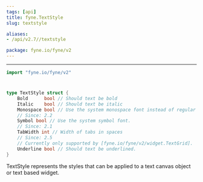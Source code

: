 ```yaml
---
tags: [api]
title: fyne.TextStyle
slug: textstyle

aliases:
- /api/v2.7//textstyle

package: fyne.io/fyne/v2
---
```



---
```go
import "fyne.io/fyne/v2"
```

#

###

```go
type TextStyle struct {
	Bold      bool // Should text be bold
	Italic    bool // Should text be italic
	Monospace bool // Use the system monospace font instead of regular
	// Since: 2.2
	Symbol bool // Use the system symbol font.
	// Since: 2.1
	TabWidth int // Width of tabs in spaces
	// Since: 2.5
	// Currently only supported by [fyne.io/fyne/v2/widget.TextGrid].
	Underline bool // Should text be underlined.
}
```

TextStyle represents the styles that can be applied to a text canvas object or text based widget.
